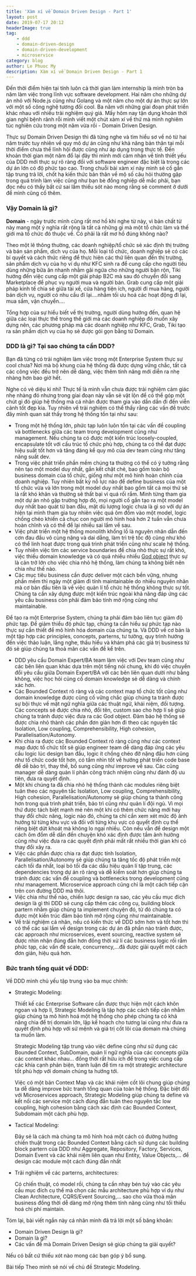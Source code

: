 ```yaml
---
title: 'Xàm xí về Domain Driven Design - Part 1'
layout: post
date: 2019-07-17 20:12
headerImage: true
tag:
    - ddd
    - domain-driven-design
    - domain-driven-development
    - microservice
category: blog
author: Le Phuoc My
description: Xàm xí về Domain Driven Design - Part 1
---
```


Đến thời điểm hiện tại tính luôn cả thời gian làm internship là mình tròn ba năm làm việc trong lĩnh vực software development. Hai năm cho những dự án nhỏ với Node.js cũng như Golang và một năm cho một dự án thực sự lớn với một số công nghệ tương đối cool. Ba năm với những giai đoạn  phát triển khác nhau với nhiều trải nghiệm quý giá. Mấy hôm nay tận dụng khoản thời gian nghỉ bệnh rãnh rỗi mình viết một chút xàm xí về thứ mà mình nghiêm túc nghiên cứu trong một năm vừa rồi - Domain Driven Design. 

Thực sự Domain Driven Design thì đã từng nghe và tìm hiểu sơ về nó từ hai năm trước tuy nhiên về quy mô dự án cũng như khả năng bản thân tại mỗi thời điểm chưa thể lĩnh hội được cũng như áp dụng trong thực tế. Đến khoản thời gian một năm đổ lại đây thì mình mới cảm nhận về tính thiết yếu của DDD mới thực sự rõ ràng đối với software engineer đặc biệt là trong các dự án lớn có độ phức tạo cao. Trong chuỗi bài xàm xí này mình sẻ cố gắn tập trung trả lời, chốt hạ kiến thức bản thân về mộ số câu hỏi thường gặp trong quá trình làm việc cũng như bạn bè đồng nghiệp dễ mắc phãi, bạn đọc nếu có thấy bất cứ sai lầm thiếu sót nào mong rằng sẻ comment ở dưới để mình cũng cố thêm.

### Vậy Domain là gì? 
**Domain** - ngày trước mình cũng rất mơ hồ khi nghe từ này, vì bản chất từ này mang một ý nghĩa rất rộng là tất cả những gì mà một tổ chức làm và thế giới mà tổ chức đó thuộc về. Có phãi là rất mơ hồ đúng không nào?

Theo một lẽ thông thường, các doanh nghiệp/tổ chức sẻ xác định thị trường và bán sản phẩm, dịch vụ của họ. Mỗi loại tổ chức, doanh nghiệp sẻ có các bí quyết và cách thức riêng để thực hiện các thứ liên quan đến thị trường, sản phẩm dịch vụ của họ ví dụ như KFC sinh ra để cung cấp cho người tiêu dùng những bữa ăn nhanh nhằm gãi ngứa cho những người bận rộn, Tiki hướng đến việc cung cấp một giải pháp B2C mà sau đó chuyển đổi sang Marketplace để phục vụ người mua và người bán. Grab cung cấp một giải pháp kinh tế chia sẻ giữa tài xế, cửa hàng tiện ích, người đi mua hàng, người bán dịch vụ, người có nhu cầu đi lại....nhằm tối ưu hoá các hoạt động đi lại, mua sắm, vận chuyển.... 

Tổng hợp của sự hiểu biết về thị trường, người dùng hướng đến, quan hệ giữa các loại thực thể trong thế giới mà các doanh nghiệp đó muốn xây dựng nên, các phương pháp mà các doanh nghiệp như KFC, Grab, Tiki tạo ra sản phẩm dịch vụ của họ sẻ được gói gọn bằng từ Domain.

### DDD là gì? Tại sao chúng ta cần DDD?
Bạn đã từng có trải nghiệm làm việc trong một Enterprise System thực sự cool chưa? Nơi mà bộ khung của hệ thống đã được dựng vững chắc, tất cả các công việc đều trở nên dễ dàng, việc thêm tính năng mới diễn ra nhẹ nhàng hơn bao giờ hết. 

Nghe có vẻ diệu kì nhỉ! Thực tế là mình vẫn chưa được trải nghiệm cảm giác nhẹ nhàng đó nhưng trong giai đoạn này vẫn sẻ vật lộn để có thể góp một chút gì đó giúp hệ thống mà cá nhân được tham gia vào dần dần đi đến viễn cảnh tốt đẹp kia. Tuy nhiên về trải nghiệm có thể thấy rằng các vấn đề trước đây mình quan sát thấy trong hệ thống tồn tại như sau:
- Trong một hệ thống lớn, phức tạp luôn luôn tồn tại các vấn đề coupling và bottlenecks giữa các team trong development cũng như management. Nếu chúng ta có được một kiến ​​trúc loosely-coupled, encapsulate tốt với cấu trúc tổ chức phù hợp, chúng ta có thể đạt được hiệu suất tốt hơn và tăng đáng kể quy mô của dev team cũng như tăng năng suất dev.
- Trong việc phát triển phần mềm chúng ta thường có thể có ý tưởng rằng nên tạo một model duy nhất, gắn kết chặt chẻ, bao gồm toàn bộ business domain của tổ chức, giống như một mô hình hoàn chỉnh của doanh nghiệp. Tuy nhiên bất kỳ nỗ lực nào để define business của một tổ chức vừa và lớn trong một model duy nhất bao gồm tất cả mọi thứ sẽ là rất khó khăn và thường sẽ thất bại vì quá rối rắm. Mình từng tham gia một dự án nhỏ gặp trường hợp đó, mọi người cố gắn tạo ra một model duy nhất bao quát từ ban đầu, mặt dù lượng logic chưa là gì so với dự án hiện tại mình tham gia tuy nhiên việc quá ôm đồm vào một model, logic chồng chéo khiến cả chục con người mô hình hoá hơn 2 tuần vẫn chưa hoàn chĩnh và có thể để lại nhiều sai lầm về sau.
- Việc phát triển một hệ thống monolith khổng lồ là nguyên nhân dẫn đến cơn đau đầu vô cùng nặng và dai dẳng, làm trì trệ tốc độ cũng như khó có thể linh hoạt được trong quá trình phát triển cũng như scale hệ thống.
- Tuy nhiên việc tìm các service boundaries để chia nhỏ thực sự rất khó, việc thiếu domain knowledge và có quá nhiều nhiều [God object](https://en.wikipedia.org/wiki/God_object) thực sự là cản trở lớn cho việc chia nhỏ hệ thống, làm chúng ta không biết nên chia như thế nào.
- Các mục tiêu business cần được deliver một cách bền vững, nhưng phần mềm thì ngày một giảm đi tính maintainable do nhiều nguyên nhân mà cơ bản đầu tiên là về việc quản lí tổ chức hệ thống không thực sự tốt. Chúng ta cần xây dựng được một kiến trúc ngoài khả năng đáp ứng các yêu cầu business còn phãi đảm bảo tính mở rộng cũng như maintainable.

Để tạo ra một Enterprise System, chúng ta phải đảm bảo liên tục giảm độ phức tạp. Để giảm thiểu độ phức tạp, chúng ta cần hiểu sự phức tạp nào thực sự cần thiết để mô hình hóa domain của chúng ta. Và DDD về cơ bản là một tập hợp các principles, concepts, parterns, tư tưởng, quy trình hướng đến việc thảo luận, lắng nghe, thấu hiểu và khám phá các giá trị business từ đó sẻ giúp chúng ta thoả mãn các vấn đề kể trên. 

- DDD yêu cầu Domain Expert/BA team làm việc với Dev team cũng như các bên liên quan khác dựa trên một tiếng nói chung, khi đó việc chuyển đổi yêu cầu giữa Domain Expert/BA với các bên liên quan dười như bằng không, việc học hỏi củng cố domain knowledge sẻ dễ dàng và chính xác hơn.
- Các Bounded Context rõ ràng và các context map tổ chức tốt cũng như domain knowledge được cũng cố vững chắc  giúp chúng ta tránh được sự bội thực về mặt ngữ nghĩa giữa các thuật ngữ, khái niệm, đối tượng. Các concepts sẻ được chia nhỏ, đổi tên, custom sao cho hợp lí sẻ giúp chúng ta tránh được việc đưa ra các God object. Đảm bảo hệ thống sẻ được chia nhỏ thành các phần đơn giản hơn đi theo các nguyên tắc Isolation, Low coupling, Comprehensibility, High cohesion, Parallelisation/Autonomy.
- Khi chia ra được các Bounded Context rõ ràng cũng như các context map được tổ chức tốt sẻ giúp engineer team dễ dàng đáp ứng các yêu cầu logic lúc design ban đầu, logic ít chồng chéo đỡ nặng đầu hơn cũng như tổ chức code tốt hơn, có tầm nhìn tốt về hướng phát triển code base để dễ bảo trì, thay thế, bổ sung cũng như improve về sau. Các cũng manager dễ dàng quản lí phân công trách nhiệm cũng như đánh độ ưu tiên, đưa ra quyết định.
- Một khi chúng ta đã chia nhỏ hệ thống thành các modules riêng biệt tuân theo các nguyên tắc Isolation, Low coupling, Comprehensibility, High cohesion, Parallelisation/Autonomy sẻ giúp chúng ta thành công hơn trong quá trình phát triển, bảo trì cũng như quản lí đội ngủ. Vì mọi thứ được tách biệt mạnh mẻ nên một khi có thêm chức năng mới hay thay đổi chức năng, logic nào đó, chúng ta chỉ cần xem xét mức độ ảnh hưởng từ từng khu vực và đối với từng khu vực có quyết định cụ thể riêng biệt dứt khoát mà không lo ngại nhiều. Còn nếu vẫn để design một cách ôm đồm dễ dấn đến chuyện khó xác định được tầm ảnh hưởng cũng như việc đưa ra các quyết định phãi mất rất nhiều thời gian khi có thay đổi xãy ra.
- Việc các phần được chia ra đạt được tính Isolation, Parallelisation/Autonomy sẻ giúp chúng ta tăng tốc độ phát triển một cách tối đa nhất, loại bỏ tối đa các dấu hiệu quản lí tập trung, các dependencies trong dự án rõ ràng và dễ kiểm soát hơn giúp chúng ta tránh được các vấn đề coupling và bottlenecks trong development cũng như management. Microservice approach cũng chỉ là một cách tiếp cận trên con đường DDD mà thôi.
- Việc chia như thế nào, chiến lược design ra sao, các yêu cầu mục đích design là gì thì DDD sẻ cung cấp thêm các công cụ, building block partern nhằm giúp chúng ta implement chuyện đó, từ đó chúng ta có được một kiến trúc đảm bảo tính mở rộng cũng như maintainable.
- Về trãi nghiệm cá nhân, nếu có kiến thức về DDD sớm hơn và tốt hơn thì có thể các sai lầm về design trong các dự án đã phần nào tránh được, các approach như microservices, event sourcing, reactive system sẻ được nhìn nhận đúng đắn hơn đồng thời xử lí các business logic rối rắm phức tạp, các vấn đề scale, concurrency,...đã được giải quyết một cách đơn giản, hiệu quả hơn.

### Bức tranh tổng quát về DDD:
Về DDD mình chủ yếu tập trung vào ba mục chính:

- Strategic Modeling:

    Thiết kế các Enterprise Software cần được thực hiện một cách khôn ngoan và hợp lí, Strategic Modeling là tập hợp các cách tiếp cận nhằm giúp chúng ta mô hình hoá một hệ thống cho phép chúng ta có khả năng chia để trị domain lớn, lập kế hoạch cho tương lai cũng như đưa ra quyết định phù hợp với sứ mệnh và giá trị cốt lõi của domain mà chúng ta muốn làm. 

    Strategic Modeling tập trung vào việc define cũng như sử dụng các Bounded Context, SubDomain, quản lí ngữ nghĩa của các concepts giữa các context khác nhau... đồng thời rất hữu ích để trong việc cung cấp các khía cạnh phản biện, tranh luận để tìm ra một strategic architecture tốt phù hợp với domain chúng ta hướng tới. 

    Việc có một bản Context Map và các khái niệm cốt lõi chung giúp chúng ta dễ dàng improve bức tranh tổng quan của toàn hệ thống. Đặc biệt đối với Microservices approach, Strategic Modeling giúp chúng ta define và kết nối các service một cách đúng đắn tuân theo nguyên tắc low coupling, high cohesion bằng cách xác định các Bounded Context, Subdomain một cách phù hợp.

- Tactical Modeling:

    Đây sẻ là cách mà chúng ta mô hình hoá một cách có đường hướng chiến thuật trong các Bounded Context bằng cách sử dụng các building block partern của DDD như Aggregate, Repository, Factory, Services, Domain Event và các khái niệm liên quan như Entity, Value Objects,... để design các module một cách đúng đắn nhất

- Trãi nghiệm về các parterns, architectures:

    Có chiến thuật, có model rồi, chúng ta cần nhạy bén tuỳ vào các yêu cầu mục đích cụ thể mà chọn các mẫu architecture phù hợp ví dụ như Clean Architecture, CQRS/Event Sourcing,... sao cho vừa thoả mãn business đồng thời dễ dàng mở rộng thêm tính năng cũng như tối thiểu hoá chi phí maintain.

Tóm lại, bài viết ngắn này cá nhân mình đã trả lời một số băng khoăn:

- Domain Driven Design là gì?
- Domain là gì?
- Các vấn đề mà Domain Driven Design sẻ giúp chúng ta giải quyết?

Nếu có bất cứ thiếu xót nào mong các bạn góp ý bổ sung.

Bài tiếp Theo mình sẻ nói về chủ đề Strategic Modeling.